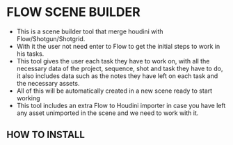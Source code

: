 # FLOW SCENE BUILDER

- This is a scene builder tool that merge houdini with Flow/Shotgun/Shotgrid.
- With it the user not need enter to Flow to get the initial steps to work in his tasks.
- This tool gives the user each task they have to work on, with all the necessary data of the project, sequence, shot and task they have to do, it also includes data such as the notes they have left on each task and the necessary assets.
- All of this will be automatically created in a new scene ready to start working
- This tool includes an extra Flow to Houdini importer in case you have left any asset unimported in the scene and we need to work with it.

## HOW TO INSTALL
